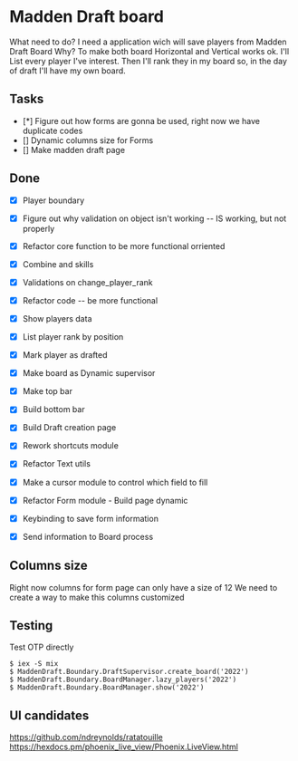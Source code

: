 # Madden Draft board
What need to do?
I need a application wich will save players from Madden Draft Board
Why?
To make both board Horizontal and Vertical works ok.
I'll List every player I've interest.
Then I'll rank they in my board so, in the day of draft I'll have my own board.


## Tasks
- [*] Figure out how forms are gonna be used, right now we have duplicate codes
- [] Dynamic columns size for Forms
- [] Make madden draft page

## Done
- [x] Player boundary
- [x] Figure out why validation on object isn't working -- IS working, but not properly
- [x] Refactor core function to be more functional orriented
- [x] Combine and skills
- [x] Validations on change_player_rank
- [x] Refactor code -- be more functional
- [x] Show players data
- [x] List player rank by position
- [x] Mark player as drafted
- [x] Make board as Dynamic supervisor
- [x] Make top bar
- [x] Build bottom bar
- [x] Build Draft creation page
- [x] Rework shortcuts module
- [x] Refactor Text utils
- [x] Make a cursor module to control which field to fill
- [x] Refactor Form module - Build page dynamic
- [x] Keybinding to save form information
- [x] Send information to Board process


## Columns size
Right now columns for form page can only have a size of 12 
We need to create a way to make this columns customized


## Testing
Test OTP directly
```
$ iex -S mix
$ MaddenDraft.Boundary.DraftSupervisor.create_board('2022')
$ MaddenDraft.Boundary.BoardManager.lazy_players('2022')
$ MaddenDraft.Boundary.BoardManager.show('2022')
```

## UI candidates
https://github.com/ndreynolds/ratatouille
https://hexdocs.pm/phoenix_live_view/Phoenix.LiveView.html

